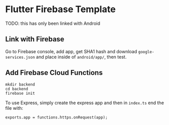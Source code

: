# Flutter Firebase Template

TODO: this has only been linked with Android

## Link with Firebase
Go to Firebase console, add app, get SHA1 hash and download `google-services.json` and place inside of `android/app/`, then test.

## Add Firebase Cloud Functions
```
mkdir backend
cd backend
firebase init
```
To use Express, simply create the express app and then in `index.ts` end the file with:
```
exports.app = functions.https.onRequest(app);
```
